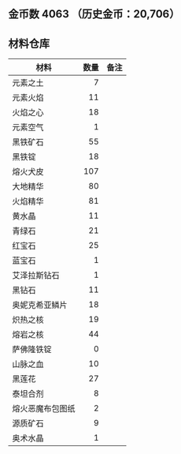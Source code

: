 ## 金币数 4063 （历史金币：20,706）
## 材料仓库
| 材料        | 数量   |  备注  |
| --------   | -----:  | :----:  |
| 元素之土      | 7   |        |
| 元素火焰      | 11   |        |
| 火焰之心        |   18   |      |
| 元素空气        |    1   |    |
|黑铁矿石|55||
|黑铁锭|18||
|熔火犬皮|107||
|大地精华|80||
|火焰精华|81||
|黄水晶|11||
|青绿石|21||
|红宝石|25||
|蓝宝石|1||
|艾泽拉斯钻石|1||
|黑钻石|11||
|奥妮克希亚鳞片|18||
|炽热之核|19||
|熔岩之核|44||
|萨佛隆铁锭|0||
|山脉之血|10||
|黑莲花|27||
|泰坦合剂|8||
|熔火恶魔布包图纸|2||
|源质矿石|9||
|奥术水晶|1||
